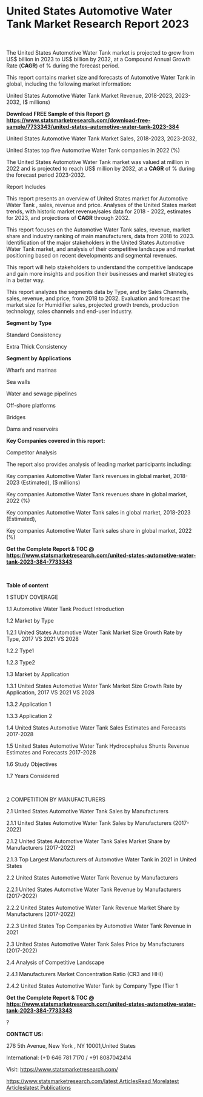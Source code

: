 <h1>United States Automotive Water Tank Market Research Report 2023</h1><br/><p>The United States Automotive Water Tank market is projected to grow from US$ billion in 2023 to US$ billion by 2032, at a Compound Annual Growth Rate (<strong>CAGR</strong>) of % during the forecast period.</p>
 
 
 
 <p>This report contains market size and forecasts of Automotive Water Tank in global, including the following market information:</p>
 
 
 
 <p>United States Automotive Water Tank Market Revenue, 2018-2023, 2023-2032, ($ millions)</p>
 
 
 
 <p><strong>Download FREE Sample of this Report @ <a href="https://www.statsmarketresearch.com/download-free-sample/7733343/united-states-automotive-water-tank-2023-384">https://www.statsmarketresearch.com/download-free-sample/7733343/united-states-automotive-water-tank-2023-384</a></strong></p>
 
 
 
 <p>United States Automotive Water Tank Market Sales, 2018-2023, 2023-2032,</p>
 
 
 
 <p>United States top five Automotive Water Tank companies in 2022 (%)</p>
 
 
 
 <p>The United States Automotive Water Tank market was valued at million in 2022 and is projected to reach US$ million by 2032, at a <strong>CAGR</strong> of % during the forecast period 2023-2032.</p>
 
 
 
 <p>Report Includes</p>
 
 
 
 <p>This report presents an overview of United States market for Automotive Water Tank , sales, revenue and price. Analyses of the United States market trends, with historic market revenue/sales data for 2018 - 2022, estimates for 2023, and projections of <strong>CAGR</strong> through 2032.</p>
 
 
 
 <p>This report focuses on the Automotive Water Tank sales, revenue, market share and industry ranking of main manufacturers, data from 2018 to 2023. Identification of the major stakeholders in the United States Automotive Water Tank market, and analysis of their competitive landscape and market positioning based on recent developments and segmental revenues.</p>
 
 
 
 <p>This report will help stakeholders to understand the competitive landscape and gain more insights and position their businesses and market strategies in a better way.</p>
 
 
 
 <p>This report analyzes the segments data by Type, and by Sales Channels, sales, revenue, and price, from 2018 to 2032. Evaluation and forecast the market size for Humidifier sales, projected growth trends, production technology, sales channels and end-user industry.</p>
 
 
 
 <p><strong>Segment by Type</strong></p>
 
 
 
 <p>Standard Consistency</p>
 
 
 
 <p>Extra Thick Consistency</p>
 
 
 
 <p><strong>Segment <strong><strong>by Applications</strong></strong></strong></p>
 
 
 
 <p>Wharfs and marinas</p>
 
 
 
 <p>Sea walls</p>
 
 
 
 <p>Water and sewage pipelines</p>
 
 
 
 <p>Off-shore platforms</p>
 
 
 
 <p>Bridges</p>
 
 
 
 <p>Dams and reservoirs</p>
 
 
 
 <p><strong>Key Companies covered in this report:</strong></p>
 
 
 
 <p>Competitor Analysis</p>
 
 
 
 <p>The report also provides analysis of leading market participants including:</p>
 
 
 
 <p>Key companies Automotive Water Tank revenues in global market, 2018-2023 (Estimated), ($ millions)</p>
 
 
 
 <p>Key companies Automotive Water Tank revenues share in global market, 2022 (%)</p>
 
 
 
 <p>Key companies Automotive Water Tank sales in global market, 2018-2023 (Estimated),</p>
 
 
 
 <p>Key companies Automotive Water Tank sales share in global market, 2022 (%)</p>
 
 
 
 <div><b>Get the Complete Report & TOC @ <a href="https://www.statsmarketresearch.com/united-states-automotive-water-tank-2023-384-7733343">https://www.statsmarketresearch.com/united-states-automotive-water-tank-2023-384-7733343</a></b></div>
 
 
 
 <p><br />
 
 <b>Table of content</b></p>
 
 
 
 <p>1 STUDY COVERAGE<br />
 
 1.1 Automotive Water Tank Product Introduction<br />
 
 1.2 Market by Type<br />
 
 1.2.1 United States Automotive Water Tank Market Size Growth Rate by Type, 2017 VS 2021 VS 2028<br />
 
 1.2.2 Type1<br />
 
 1.2.3 Type2<br />
 
 1.3 Market by Application<br />
 
 1.3.1 United States Automotive Water Tank Market Size Growth Rate by Application, 2017 VS 2021 VS 2028<br />
 
 1.3.2 Application 1<br />
 
 1.3.3 Application 2<br />
 
 1.4 United States Automotive Water Tank Sales Estimates and Forecasts 2017-2028<br />
 
 1.5 United States Automotive Water Tank Hydrocephalus Shunts Revenue Estimates and Forecasts 2017-2028<br />
 
 1.6 Study Objectives<br />
 
 1.7 Years Considered<br />
 
 <br />
 
 2 COMPETITION BY MANUFACTURERS<br />
 
 2.1 United States Automotive Water Tank Sales by Manufacturers<br />
 
 2.1.1 United States Automotive Water Tank Sales by Manufacturers (2017-2022)<br />
 
 2.1.2 United States Automotive Water Tank Sales Market Share by Manufacturers (2017-2022)<br />
 
 2.1.3 Top Largest Manufacturers of Automotive Water Tank in 2021 in United States<br />
 
 2.2 United States Automotive Water Tank Revenue by Manufacturers<br />
 
 2.2.1 United States Automotive Water Tank Revenue by Manufacturers (2017-2022)<br />
 
 2.2.2 United States Automotive Water Tank Revenue Market Share by Manufacturers (2017-2022)<br />
 
 2.2.3 United States Top Companies by Automotive Water Tank Revenue in 2021<br />
 
 2.3 United States Automotive Water Tank Sales Price by Manufacturers (2017-2022)<br />
 
 2.4 Analysis of Competitive Landscape<br />
 
 2.4.1 Manufacturers Market Concentration Ratio (CR3 and HHI)<br />
 
 2.4.2 United States Automotive Water Tank by Company Type (Tier 1</p>
 
 
 
 <div><b>Get the Complete Report & TOC @ <a href="https://www.statsmarketresearch.com/united-states-automotive-water-tank-2023-384-7733343">https://www.statsmarketresearch.com/united-states-automotive-water-tank-2023-384-7733343</a></b></div>
 
 
 
 <p>? </p>
 
 
 
 <p><b>CONTACT US:</b><br />
 
 276 5th Avenue, New York , NY 10001,United States<br />
 
 International: (+1) 646 781 7170 / +91 8087042414<br />
 
 Visit: <a href="https://www.statsmarketresearch.com/">https://www.statsmarketresearch.com/</a><br />
 
 <a href="https://gyeongbokgung.com">https://www.statsmarketresearch.com/</a><a href="https://hallyeomaritime.com">latest Articles</a><a href="https://jingwansa.com">Read More</a><a href="https://nguoiviet.jp/">latest Articles</a><a href="https://www.intelmarketresearch.com/">latest Publications</a></p>